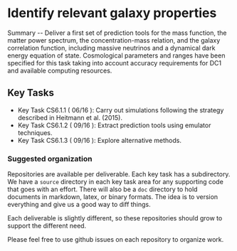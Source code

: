 #  Identify relevant galaxy properties

Summary -- Deliver a first set of prediction tools for the mass function, the matter power spectrum, the
concentration-mass relation, and the galaxy correlation function, including massive neutrinos and a dynamical
dark energy equation of state. Cosmological parameters and ranges have been specified for this task taking
into account accuracy requirements for DC1 and available computing resources.

## Key Tasks
* Key Task CS6.1.1 ( 06/16 ): Carry out simulations following the strategy described in
Heitmann et al. (2015).
* Key Task CS6.1.2 ( 09/16 ): Extract prediction tools using emulator techniques.
* Key Task CS6.1.3 ( 09/16 ): Explore alternative methods.

### Suggested organization
Repositories are available per deliverable.  Each key task has a subdirectory.
We have a `source` directory in each key task area for any supporting
code that goes with an effort.  There will also be a `doc` directory to hold documents in markdown,
latex, or binary formats.  The idea is to version everything and give us a good way to diff things.

Each deliverable is slightly different, so these repositories should grow to support the different need.

Please feel free to use github issues on each repository to organize work.
